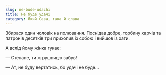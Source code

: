 ```yaml
---
slug: ne-bude-udachi
title: Не буде удачі
category: Який Сава, така й слава
---
```

Збирася один чоловік на полювання. Поснідав добре, торбину харчів та патронів десятків три прихопив із собою і вийшов із хати.

А вслід йому жінка гукає:

— Степане, ти ж рушницю забув!

— Ат, не буду вертатись, бо удачі не буде…
